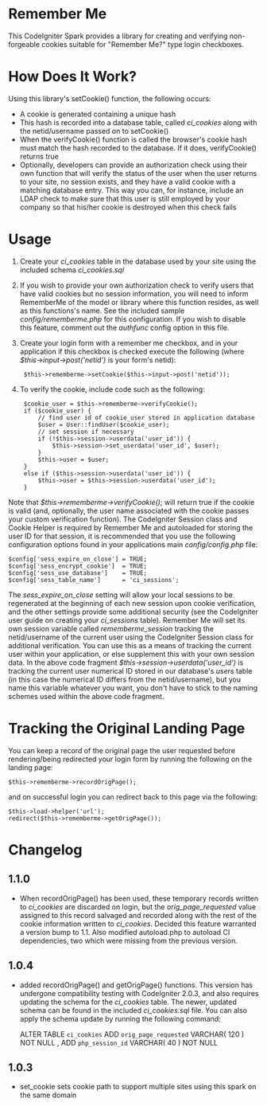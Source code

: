 Remember Me
===========

This CodeIgniter Spark provides a library for creating and verifying non-forgeable cookies suitable for "Remember Me?" type login checkboxes.

How Does It Work?
=================

Using this library's setCookie() function, the following occurs:

- A cookie is generated containing a unique hash
- This hash is recorded into a database table, called *ci_cookies* along with the netid/username passed on to setCookie()
- When the verifyCookie() function is called the browser's cookie hash must match the hash recorded to the database. If it does, verifyCookie() returns true
- Optionally, developers can provide an authorization check using their own function that will verify the status of the user when the user returns to your site, no session exists, and they have a valid cookie with a matching database entry. This way you can, for instance, include an LDAP check to make sure that this user is still employed by your company so that his/her cookie is destroyed when this check fails

Usage
=====

1. Create your *ci_cookies* table in the database used by your site using the included schema *ci_cookies.sql*
2. If you wish to provide your own authorization check to verify users that have valid cookies but no session information, you will need to inform RememberMe of the model or library where this function resides, as well as this functions's name. See the included sample *config/rememberme.php* for this configuration. If you wish to disable this feature, comment out the *authfunc* config option in this file.
3. Create your login form with a remember me checkbox, and in your application if this checkbox is checked execute the following (where *$this->input->post('netid')* is your form's netid):
	
		$this->rememberme->setCookie($this->input->post('netid'));

4. To verify the cookie, include code such as the following:

		$cookie_user = $this->rememberme->verifyCookie();
		if ($cookie_user) {
			// find user id of cookie_user stored in application database			
			$user = User::findUser($cookie_user);			
			// set session if necessary								
			if (!$this->session->userdata('user_id')) {							
				$this->session->set_userdata('user_id', $user);
			}
			$this->user = $user;
		}
		else if ($this->session->userdata('user_id')) {
			$this->user = $this->session->userdata('user_id');
		}
		

Note that *$this->rememberme->verifyCookie();* will return true if the cookie is valid (and, optionally, the user name associated with the cookie passes your custom verification function). The CodeIgniter Session class and Cookie Helper is required by Remember Me and autoloaded for storing the user ID for that session, it is recommended that you use the following configuration options found in your applications main *config/config.php* file:

	$config['sess_expire_on_close']	= TRUE;
	$config['sess_encrypt_cookie']	= TRUE;
	$config['sess_use_database']	= TRUE;
	$config['sess_table_name']		= 'ci_sessions';
	
The *sess_expire_on_close* setting will allow your local sessions to be regenerated at the beginning of each new session upon cookie verification, and the other settings provide some additional security (see the CodeIgniter user guide on creating your *ci_sessions* table). Remember Me will set its own session variable called *rememberme_session* tracking the netid/username of the current user using the CodeIgniter Session class for additional verification. You can use this as a means of tracking the current user within your application, or else supplement this with your own session data. In the above code fragment *$this->session->userdata('user_id')* is tracking the current user numerical ID stored in our database's *users* table (in this case the numerical ID differs from the netid/username), but you name this variable whatever you want, you don't have to stick to the naming schemes used within the above code fragment.

Tracking the Original Landing Page
==================================

You can keep a record of the original page the user requested before rendering/being redirected your login form by running the following on the landing page:

	$this->rememberme->recordOrigPage();
	
and on successful login you can redirect back to this page via the following:

	$this->load->helper('url');
	redirect($this->rememberme->getOrigPage());


Changelog
=========

1.1.0
-----

- When recordOrigPage() has been used, these temporary records written to *ci_cookies* are discarded on login, but the *orig_page_requested* value assigned to this record salvaged and recorded along with the rest of the cookie information written to *ci_cookies*. Decided this feature warranted a version bump to 1.1. Also modified autoload.php to autoload CI dependencies, two which were missing from the previous version.


1.0.4
-----

- added recordOrigPage() and getOrigPage() functions. This version has undergone compatibility testing with CodeIgniter 2.0.3, and also requires updating the schema for the *ci_cookies* table. The newer, updated schema can be found in the included *ci_cookies.sql* file. You can also apply the schema update by running the following command:

	ALTER TABLE  `ci_cookies` ADD  `orig_page_requested` VARCHAR( 120 ) NOT NULL ,
	ADD  `php_session_id` VARCHAR( 40 ) NOT NULL

1.0.3 
-----

- set_cookie sets cookie path to support multiple sites using this spark on the same domain
